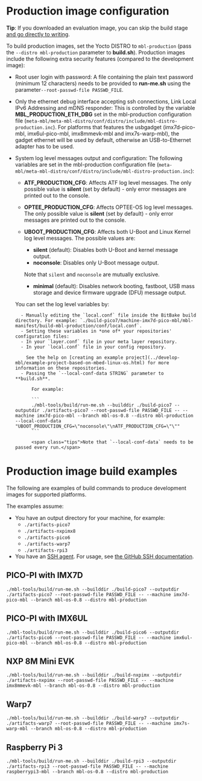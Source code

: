 # Production image configuration

<span class="tips">**Tip**: If you downloaded an evaluation image, you can skip the build stage [and go directly to writing](../first-image/writing-an-image-to-supported-boards.html).</span>

To build production images, set the Yocto DISTRO to `mbl-production` (pass the `--distro mbl-production` parameter to **build.sh**). Production images include the following extra security features (compared to the development image):

- Root user login with password: A file containing the plain text password (minimum 12 characters) needs to be provided to **run-me.sh** using the parameter`--root-passwd-file PASSWD_FILE`.

- Only the ethernet debug interface accepting ssh connections, Link Local IPv6 Addressing and mDNS responder: This is controlled by the variable **MBL_PRODUCTION_ETH_DBG** set in the mbl-production configuration file (`meta-mbl/meta-mbl-distro/conf/distro/include/mbl-distro-production.inc`). For platforms that features the usbgadget (imx7d-pico-mbl, imx6ul-pico-mbl, imx8mmevk-mbl and imx7s-warp-mbl), the gadget ethernet will be used by default, otherwise an USB-to-Ethernet adapter has to be used.

- System log level messages output and configuration: The following variables are set in the mbl-production configuration file (`meta-mbl/meta-mbl-distro/conf/distro/include/mbl-distro-production.inc`):

    - **ATF_PRODUCTION_CFG**: Affects ATF log level messages. The only possible value is **silent** (set by default) - only error messages are printed out to the console.
    - **OPTEE_PRODUCTION_CFG**: Affects OPTEE-OS log level messages. The only possible value is **silent** (set by default) - only error messages are printed out to the console.
    - **UBOOT_PRODUCTION_CFG**: Affects both U-Boot and Linux Kernel log level messages. The possible values are:
        - **silent** (default): Disables both U-Boot and kernel message output.
        - **noconsole**: Disables only U-Boot message output.

        <span class="notes">Note that `silent` and `noconsole` are mutually exclusive.</span>
        - **minimal** (default): Disables network booting, fastboot, USB mass storage and device firmware upgrade (DFU) message output.

    You can set the log level variables by:

        - Manually editing the `local.conf` file inside the BitBake build directory. For example: `./build-pico7/machine-imx7d-pico-mbl/mbl-manifest/build-mbl-production/conf/local.conf`.
        - Setting these variables in *one of* your repositories' configuration files:
        - In your `layer.conf` file in your meta layer repository.
        - In your `local.conf` file in your config repository.

          See the help on [creating an example project](../develop-mbl/example-project-based-on-mbed-linux-os.html) for more information on these repositories.
        - Passing the `--local-conf-data STRING` parameter to **build.sh**.

            For example:

            ```
            ./mbl-tools/build/run-me.sh --builddir ./build-pico7 --outputdir ./artifacts-pico7 --root-passwd-file PASSWD_FILE -- --machine imx7d-pico-mbl --branch mbl-os-0.8 --distro mbl-production --local-conf-data "UBOOT_PRODUCTION_CFG=\"noconsole\"\nATF_PRODUCTION_CFG=\"\""
            ```

            <span class="tips">Note that `--local-conf-data` needs to be passed every run.</span>

# Production image build examples

The following are examples of build commands to produce development images for supported platforms.

The examples assume:

* You have an output directory for your machine, for example:
    * `./artifacts-pico7`
    * `./artifacts-nxpimx8`
    * `./artifacts-pico6`
    * `./artifacts-warp7`
    * `./artifacts-rpi3`
* You have an [SSH agent](../first-image/development-environment.html). For usage, see [the GitHub SSH documentation](https://help.github.com/articles/generating-a-new-ssh-key-and-adding-it-to-the-ssh-agent/).

## PICO-PI with IMX7D

```
./mbl-tools/build/run-me.sh --builddir ./build-pico7 --outputdir ./artifacts-pico7 --root-passwd-file PASSWD_FILE -- --machine imx7d-pico-mbl --branch mbl-os-0.8 --distro mbl-production
```

## PICO-PI with IMX6UL

```
./mbl-tools/build/run-me.sh --builddir ./build-pico6 --outputdir ./artifacts-pico6 --root-passwd-file PASSWD_FILE -- --machine imx6ul-pico-mbl --branch mbl-os-0.8 --distro mbl-production
```

## NXP 8M Mini EVK

```
./mbl-tools/build/run-me.sh --builddir ./build-nxpimx --outputdir ./artifacts-nxpimx --root-passwd-file PASSWD_FILE -- --machine imx8mmevk-mbl --branch mbl-os-0.8 --distro mbl-production
```

## Warp7

```
./mbl-tools/build/run-me.sh --builddir ./build-warp7 --outputdir ./artifacts-warp7 --root-passwd-file PASSWD_FILE -- --machine imx7s-warp-mbl --branch mbl-os-0.8 --distro mbl-production
```

## Raspberry Pi 3

```
./mbl-tools/build/run-me.sh --builddir ./build-rpi3 --outputdir ./artifacts-rpi3 --root-passwd-file PASSWD_FILE -- --machine raspberrypi3-mbl --branch mbl-os-0.8 --distro mbl-production
```
